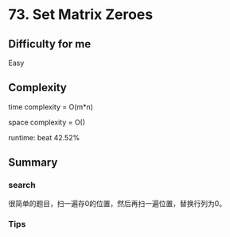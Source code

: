 # 73. Set Matrix Zeroes
## Difficulty for me

Easy

## Complexity
time complexity = O(m*n)

space complexity = O()

runtime: beat 42.52%

## Summary
### search

很简单的题目，扫一遍存0的位置，然后再扫一遍位置，替换行列为0。

### Tips

